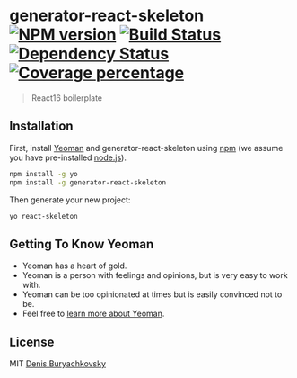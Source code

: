# generator-react-skeleton [![NPM version][npm-image]][npm-url] [![Build Status][travis-image]][travis-url] [![Dependency Status][daviddm-image]][daviddm-url] [![Coverage percentage][coveralls-image]][coveralls-url]
> React16 boilerplate

## Installation

First, install [Yeoman](http://yeoman.io) and generator-react-skeleton using [npm](https://www.npmjs.com/) (we assume you have pre-installed [node.js](https://nodejs.org/)).

```bash
npm install -g yo
npm install -g generator-react-skeleton
```

Then generate your new project:

```bash
yo react-skeleton
```

## Getting To Know Yeoman

 * Yeoman has a heart of gold.
 * Yeoman is a person with feelings and opinions, but is very easy to work with.
 * Yeoman can be too opinionated at times but is easily convinced not to be.
 * Feel free to [learn more about Yeoman](http://yeoman.io/).

## License

MIT [Denis Buryachkovsky](https://github.com/fiWhy)


[npm-image]: https://badge.fury.io/js/generator-react-skeleton.svg
[npm-url]: https://npmjs.org/package/generator-react-skeleton
[travis-image]: https://travis-ci.org//generator-react-skeleton.svg?branch=master
[travis-url]: https://travis-ci.org//generator-react-skeleton
[daviddm-image]: https://david-dm.org//generator-react-skeleton.svg?theme=shields.io
[daviddm-url]: https://david-dm.org//generator-react-skeleton
[coveralls-image]: https://coveralls.io/repos//generator-react-skeleton/badge.svg
[coveralls-url]: https://coveralls.io/r//generator-react-skeleton
